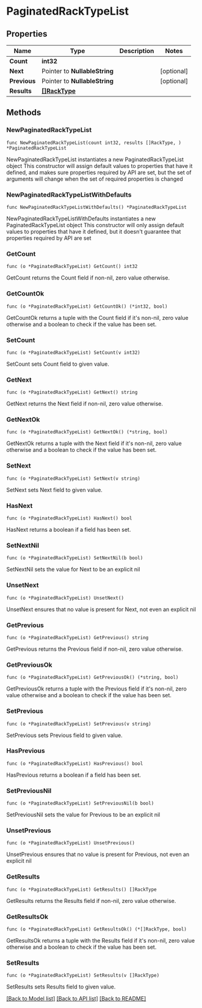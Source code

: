 # PaginatedRackTypeList

## Properties

Name | Type | Description | Notes
------------ | ------------- | ------------- | -------------
**Count** | **int32** |  | 
**Next** | Pointer to **NullableString** |  | [optional] 
**Previous** | Pointer to **NullableString** |  | [optional] 
**Results** | [**[]RackType**](RackType.md) |  | 

## Methods

### NewPaginatedRackTypeList

`func NewPaginatedRackTypeList(count int32, results []RackType, ) *PaginatedRackTypeList`

NewPaginatedRackTypeList instantiates a new PaginatedRackTypeList object
This constructor will assign default values to properties that have it defined,
and makes sure properties required by API are set, but the set of arguments
will change when the set of required properties is changed

### NewPaginatedRackTypeListWithDefaults

`func NewPaginatedRackTypeListWithDefaults() *PaginatedRackTypeList`

NewPaginatedRackTypeListWithDefaults instantiates a new PaginatedRackTypeList object
This constructor will only assign default values to properties that have it defined,
but it doesn't guarantee that properties required by API are set

### GetCount

`func (o *PaginatedRackTypeList) GetCount() int32`

GetCount returns the Count field if non-nil, zero value otherwise.

### GetCountOk

`func (o *PaginatedRackTypeList) GetCountOk() (*int32, bool)`

GetCountOk returns a tuple with the Count field if it's non-nil, zero value otherwise
and a boolean to check if the value has been set.

### SetCount

`func (o *PaginatedRackTypeList) SetCount(v int32)`

SetCount sets Count field to given value.


### GetNext

`func (o *PaginatedRackTypeList) GetNext() string`

GetNext returns the Next field if non-nil, zero value otherwise.

### GetNextOk

`func (o *PaginatedRackTypeList) GetNextOk() (*string, bool)`

GetNextOk returns a tuple with the Next field if it's non-nil, zero value otherwise
and a boolean to check if the value has been set.

### SetNext

`func (o *PaginatedRackTypeList) SetNext(v string)`

SetNext sets Next field to given value.

### HasNext

`func (o *PaginatedRackTypeList) HasNext() bool`

HasNext returns a boolean if a field has been set.

### SetNextNil

`func (o *PaginatedRackTypeList) SetNextNil(b bool)`

 SetNextNil sets the value for Next to be an explicit nil

### UnsetNext
`func (o *PaginatedRackTypeList) UnsetNext()`

UnsetNext ensures that no value is present for Next, not even an explicit nil
### GetPrevious

`func (o *PaginatedRackTypeList) GetPrevious() string`

GetPrevious returns the Previous field if non-nil, zero value otherwise.

### GetPreviousOk

`func (o *PaginatedRackTypeList) GetPreviousOk() (*string, bool)`

GetPreviousOk returns a tuple with the Previous field if it's non-nil, zero value otherwise
and a boolean to check if the value has been set.

### SetPrevious

`func (o *PaginatedRackTypeList) SetPrevious(v string)`

SetPrevious sets Previous field to given value.

### HasPrevious

`func (o *PaginatedRackTypeList) HasPrevious() bool`

HasPrevious returns a boolean if a field has been set.

### SetPreviousNil

`func (o *PaginatedRackTypeList) SetPreviousNil(b bool)`

 SetPreviousNil sets the value for Previous to be an explicit nil

### UnsetPrevious
`func (o *PaginatedRackTypeList) UnsetPrevious()`

UnsetPrevious ensures that no value is present for Previous, not even an explicit nil
### GetResults

`func (o *PaginatedRackTypeList) GetResults() []RackType`

GetResults returns the Results field if non-nil, zero value otherwise.

### GetResultsOk

`func (o *PaginatedRackTypeList) GetResultsOk() (*[]RackType, bool)`

GetResultsOk returns a tuple with the Results field if it's non-nil, zero value otherwise
and a boolean to check if the value has been set.

### SetResults

`func (o *PaginatedRackTypeList) SetResults(v []RackType)`

SetResults sets Results field to given value.



[[Back to Model list]](../README.md#documentation-for-models) [[Back to API list]](../README.md#documentation-for-api-endpoints) [[Back to README]](../README.md)


